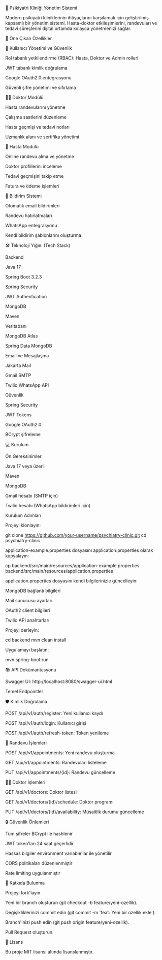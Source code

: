 🏥 Psikiyatri Kliniği Yönetim Sistemi

Modern psikiyatri kliniklerinin ihtiyaçlarını karşılamak için geliştirilmiş kapsamlı bir yönetim sistemi. Hasta-doktor etkileşimlerini, randevuları ve tedavi süreçlerini dijital ortamda kolayca yönetmenizi sağlar.

🌟 Öne Çıkan Özellikler

🔐 Kullanıcı Yönetimi ve Güvenlik

Rol tabanlı yetkilendirme (RBAC): Hasta, Doktor ve Admin rolleri

JWT tabanlı kimlik doğrulama

Google OAuth2.0 entegrasyonu

Güvenli şifre yönetimi ve sıfırlama

👨‍⚕️ Doktor Modülü

Hasta randevularını yönetme

Çalışma saatlerini düzenleme

Hasta geçmişi ve tedavi notları

Uzmanlık alanı ve sertifika yönetimi

👤 Hasta Modülü

Online randevu alma ve yönetme

Doktor profillerini inceleme

Tedavi geçmişini takip etme

Fatura ve ödeme işlemleri

📨 Bildirim Sistemi

Otomatik email bildirimleri

Randevu hatırlatmaları

WhatsApp entegrasyonu

Kendi bildirim şablonlarını oluşturma

🛠 Teknoloji Yığını (Tech Stack)

Backend

Java 17

Spring Boot 3.2.3

Spring Security

JWT Authentication

MongoDB

Maven

Veritabanı

MongoDB Atlas

Spring Data MongoDB

Email ve Mesajlaşma

Jakarta Mail

Gmail SMTP

Twilio WhatsApp API

Güvenlik

Spring Security

JWT Tokens

Google OAuth2.0

BCrypt şifreleme

💻 Kurulum

Ön Gereksinimler

Java 17 veya üzeri

Maven

MongoDB

Gmail hesabı (SMTP için)

Twilio hesabı (WhatsApp bildirimleri için)

Kurulum Adımları

Projeyi klonlayın:

git clone https://github.com/your-username/psychiatry-clinic.git
cd psychiatry-clinic

application-example.properties dosyasını application.properties olarak kopyalayın:

cp backend/src/main/resources/application-example.properties backend/src/main/resources/application.properties

application.properties dosyasını kendi bilgilerinizle güncelleyin:

MongoDB bağlantı bilgileri

Mail sunucusu ayarları

OAuth2 client bilgileri

Twilio API anahtarları

Projeyi derleyin:

cd backend
mvn clean install

Uygulamayı başlatın:

mvn spring-boot:run

📚 API Dokümantasyonu

Swagger UI: http://localhost:8080/swagger-ui.html

Temel Endpointler

🛡️ Kimlik Doğrulama

POST /api/v1/auth/register: Yeni kullanıcı kaydı

POST /api/v1/auth/login: Kullanıcı girişi

POST /api/v1/auth/refresh-token: Token yenileme

📅 Randevu İşlemleri

POST /api/v1/appointments: Yeni randevu oluşturma

GET /api/v1/appointments: Randevuları listeleme

PUT /api/v1/appointments/{id}: Randevu güncelleme

👨‍⚕️ Doktor İşlemleri

GET /api/v1/doctors: Doktor listesi

GET /api/v1/doctors/{id}/schedule: Doktor programı

PUT /api/v1/doctors/{id}/availability: Müsaitlik durumu güncelleme

🔒 Güvenlik Önlemleri

Tüm şifreler BCrypt ile hashlenir

JWT token'ları 24 saat geçerlidir

Hassas bilgiler environment variable'lar ile yönetilir

CORS politikaları düzenlenmiştir

Rate limiting uygulanmıştır

🤝 Katkıda Bulunma

Projeyi fork'layın.

Yeni bir branch oluşturun (git checkout -b feature/yeni-ozellik).

Değişikliklerinizi commit edin (git commit -m 'feat: Yeni bir özellik ekle').

Branch'inizi push edin (git push origin feature/yeni-ozellik).

Pull Request oluşturun.

📝 Lisans

Bu proje MIT lisansı altında lisanslanmıştır.

